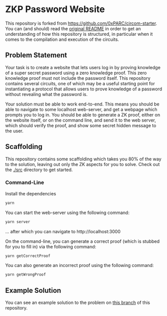 # ZKP Password Website

This repository is forked from https://github.com/0xPARC/circom-starter. You can (and should) read the [original README](./README_OLD.md) in order to get an understanding of how this repository is structured, in particular when it comes to the compilation and execution of the circuits.

## Problem Statement

Your task is to create a website that lets users log in by proving knowledge of a super secret password using a zero knowledge proof. This zero knowledge proof must not include the password itself. This repository contains several circuits, one of which may be a useful starting point for instantiating a protocol that allows users to prove knowledge of a password without revealing what the password is.

Your solution must be able to work end-to-end. This means you should be able to navigate to some localhost web-server, and get a webpage which prompts you to log in. You should be able to generate a ZK proof, either on the website itself, or on the command line, and send it to the web server, which should verify the proof, and show some secret hidden message to the user.

## Scaffolding

This repository contains some scaffolding which takes you 80% of the way to the solution, leaving out only the ZK aspects for you to solve. Check out the [./src](./src/) directory to get started.

### Command-Line

Install the dependencies

```bash
yarn
```

You can start the web-server using the following command:

```bash
yarn server
```

... after which you can navigate to http://localhost:3000

On the command-line, you can generate a correct proof (which is stubbed for you to fill in) via the following command:

```bash
yarn getCorrectProof
```

You can also generate an incorrect proof using the following command:

```bash
yarn getWrongProof
```

## Example Solution

You can see an example solution to the problem on [this branch](https://github.com/0xPARC/zkf-password-example/tree/solution) of this repository.
